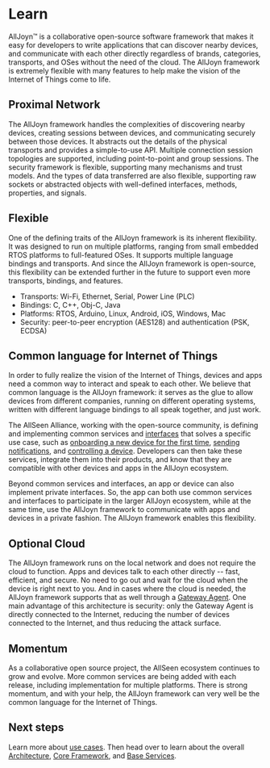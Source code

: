 # Learn

AllJoyn&trade; is a collaborative open-source software framework that makes 
it easy for developers to write applications that can discover nearby 
devices, and communicate with each other directly regardless of brands, 
categories, transports, and OSes without the need of the cloud. The AllJoyn 
framework is extremely flexible with many features to help  make the 
vision of the Internet of Things come to life.

## Proximal Network

The AllJoyn framework handles the complexities of discovering nearby devices, 
creating sessions between devices, and communicating securely between those 
devices.  It abstracts out the details of the physical transports and provides 
a simple-to-use API. Multiple connection session topologies are supported, 
including point-to-point and group sessions. The security framework is flexible, 
supporting many mechanisms and trust models. And the types of data transferred 
are also flexible, supporting raw sockets or abstracted objects with well-defined 
interfaces, methods, properties, and signals.

## Flexible

One of the defining traits of the AllJoyn framework is its inherent flexibility.  
It was designed to run on multiple platforms, ranging from small embedded RTOS 
platforms to full-featured OSes. It supports multiple language bindings and
transports. And since the AllJoyn framework is open-source, this flexibility
can be extended further in the future to support even more transports, bindings,
and features.

* Transports: Wi-Fi, Ethernet, Serial, Power Line (PLC)
* Bindings: C, C++, Obj-C, Java
* Platforms: RTOS, Arduino, Linux, Android, iOS, Windows, Mac
* Security: peer-to-peer encryption (AES128) and authentication (PSK, ECDSA)

## Common language for Internet of Things

In order to fully realize the vision of the Internet of Things, devices and apps
need a common way to interact and speak to each other.  We believe that common
language is the AllJoyn framework: it serves as the glue to allow devices from
different companies, running on different operating systems, written with different
language bindings to all speak together, and just work.

The AllSeen Alliance, working with the open-source community, is defining and 
implementing common services and [interfaces][interfaces] that solves a specific
use case, such as [onboarding a new device for the first time][onboarding], 
[sending notifications][notifs], and [controlling a device][controlpanel]. 
Developers can then take these services, integrate them into their products, 
and know that they are compatible with other devices and apps in the AllJoyn 
ecosystem.

Beyond common services and interfaces, an app or device can also implement 
private interfaces. So, the app can both use common services and interfaces
to participate in the larger AllJoyn ecosystem, while at the same time, use
the AllJoyn framework to communicate with apps and devices in a private fashion. 
The AllJoyn framework enables this flexibility.

## Optional Cloud

The AllJoyn framework runs on the local network and does not require the cloud 
to function. Apps and devices talk to each other directly -- fast, efficient, and
secure. No need to go out and wait for the cloud when the device is right
next to you. And in cases where the cloud is needed, the AllJoyn framework 
supports that as well through a [Gateway Agent][gateway-agent]. One main
advantage of this architecture is security: only the Gateway Agent is
directly connected to the Internet, reducing the number of devices
connected to the Internet, and thus reducing the attack surface.

## Momentum

As a collaborative open source project, the AllSeen ecosystem continues
to grow and evolve. More common services are being added with each release,
including implementation for multiple platforms. There is strong momentum, 
and with your help, the AllJoyn framework can very well be the common 
language for the Internet of Things.

## Next steps

Learn more about [use cases][use-cases]. Then head over to learn about the 
overall [Architecture][arch], [Core Framework][core], and [Base Services][services].

[interfaces]: /learn/core#busobject
[onboarding]: /learn/base-services/onboarding
[notifs]: /learn/base-services/notification
[controlpanel]: /learn/base-services/controlpanel
[gateway-agent]: https://wiki.allseenalliance.org/gateway/gatewayagent

[use-cases]: /learn/use-cases
[arch]: /learn/architecture
[core]: /learn/core
[services]: /learn/base-services
